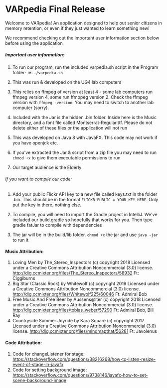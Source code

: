 # VARpedia Final Release
Welcome to VARpedia! An application designed to help out senior citizens in memory retention, or even if they just wanted to learn something new!  
  
  We recommend checking out the important user information section below before using the application
##### Important user information:
1. To run our program, run the included varpedia.sh script in the Program folder- ie. `./varpedia.sh`

1. This was run & developed on the UG4 lab computers

1. This relies on ffmpeg of version at least 4 - some lab computers run ffmpeg version 4, some run ffmppeg version 2. Check the ffmpeg version with `ffmpeg -version`. You may need to switch to another lab computer (sorry).

1. Included with the Jar is the hidden .bin folder. Inside here is the Music directory, and a font file called Montserrat-Regular.ttf. Please do not delete either of these files or the application will not run

1. This was developed on Java 8 with JavaFX. This code may not work if you have openjdk etc.

1. If you've extracted the Jar & script from a zip file you may need to run `chmod +x` to give them executable permissions to run

1. Our target audience is the Elderly

###### If you want to compile our code:
1. Add your public Flickr API key to a new file called keys.txt in the folder .bin. This should be in the format `FLICKR_PUBLIC = YOUR_KEY_HERE`. Only put the key in there, nothing else.

1. To compile, you will need to import the Gradle project in IntelliJ. We've included our build.gradle so hopefully that works for you. Then type gradle fatJar to compile with dependencies

1. The jar will be in the build/lib folder. `chmod +x` the jar and use `java -jar` to run it

#### Music Attribution:
1. Loving Men by The_Stereo_Inspectors (c) copyright 2018 Licensed under a Creative Commons Attribution Noncommercial  (3.0) license. http://dig.ccmixter.org/files/The_Stereo_Inspectors/58932 Ft: Ciggiburns
1. Big Star (Classic Rock) by Whitewolf (c) copyright 2019 Licensed under a Creative Commons Attribution Noncommercial  (3.0) license. http://dig.ccmixter.org/files/Whitewolf225/60046 Ft: Admiral Bob
1. Free Music And Free Beer by Aussens@iter (c) copyright 2018 Licensed under a Creative Commons Attribution Noncommercial  (3.0) license. http://dig.ccmixter.org/files/tobias_weber/57290 Ft: Admiral Bob, Bill Ray
1. Countryside Summer Joyride by Kara Square (c) copyright 2017 Licensed under a Creative Commons Attribution Noncommercial  (3.0) license. http://dig.ccmixter.org/files/mindmapthat/56281 Ft: Javolenus

#### Code Attribution:
1. Code for changeListener for stage: https://stackoverflow.com/questions/38216268/how-to-listen-resize-event-of-stage-in-javafx
1. Code for setting background image: https://stackoverflow.com/questions/9738146/javafx-how-to-set-scene-background-image